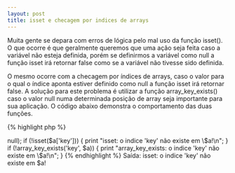 ```yaml
---
layout: post
title: isset e checagem por indices de arrays
---
```

Muita gente se depara com erros de lógica pelo mal uso da função isset(). O que ocorre é que geralmente queremos que uma ação seja feita caso a variável não esteja definida, porém se definirmos a variável como null a função isset irá retornar false como se a variável não tivesse sido definida.

O mesmo ocorre com a checagem por índices de arrays, caso o valor para o qual o índice aponta estiver definido como null a função isset irá retornar false. A solução para este problema é utilizar a função array_key_exists() caso o valor null numa determinada posição de array seja importante para sua aplicação. O código abaixo demonstra o comportamento das duas funções.

{% highlight php %}
<?php

$a = array('key' => null);
if (!isset($a['key'])) {
	print "isset: o indice 'key' não existe em \$a!\n";
}

if (!array_key_exists('key', $a)) {
	print "array_key_exists: o indice 'key' não existe em \$a!\n";
}
{% endhighlight %}
Saída:

	isset: o indice 'key' não existe em $a!


